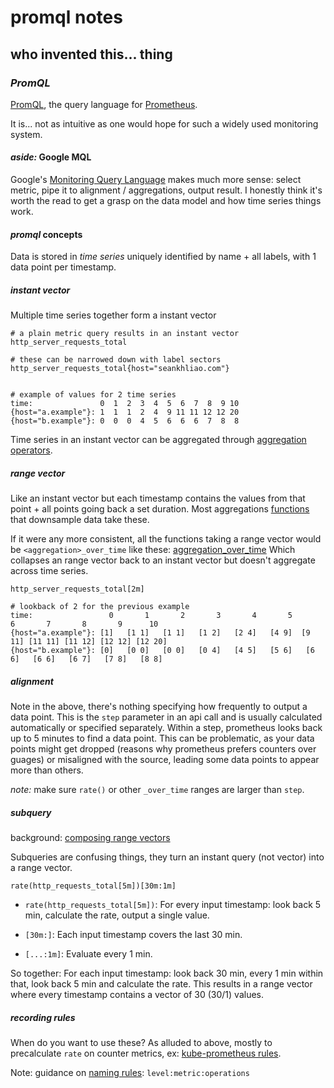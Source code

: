 # promql notes

## who invented this... thing


### _PromQL_

[PromQL](https://prometheus.io/docs/prometheus/latest/querying/basics/),
the query language for [Prometheus](https://prometheus.io/).

It is... not as intuitive as one would hope for such a widely used
monitoring system.

#### _aside:_ Google MQL

Google's [Monitoring Query Language](https://cloud.google.com/monitoring/mql)
makes much more sense:
select metric, pipe it to alignment / aggregations, output result.
I honestly think it's worth the read to get a grasp on the data model
and how time series things work.

#### _promql_ concepts

Data is stored in _time series_ uniquely identified by name + all labels,
with 1 data point per timestamp.

##### _instant_ vector

Multiple time series together form a instant vector

```
# a plain metric query results in an instant vector
http_server_requests_total

# these can be narrowed down with label sectors
http_server_requests_total{host="seankhliao.com"}


# example of values for 2 time series
time:               0  1  2  3  4  5  6  7  8  9 10
{host="a.example"}: 1  1  1  2  4  9 11 11 12 12 20
{host="b.example"}: 0  0  0  4  5  6  6  6  7  8  8
```

Time series in an instant vector can be aggregated through
[aggregation operators](https://prometheus.io/docs/prometheus/latest/querying/operators/#aggregation-operators).

##### _range_ vector

Like an instant vector but each timestamp
contains the values from that point + all points going back a set duration.
Most aggregations [functions](https://prometheus.io/docs/prometheus/latest/querying/functions/)
that downsample data take these.

If it were any more consistent,
all the functions taking a range vector would be `<aggregation>_over_time` like these:
[aggregation_over_time](https://prometheus.io/docs/prometheus/latest/querying/functions/#aggregation_over_time)
Which collapses an range vector back to an instant vector
but doesn't aggregate across time series.


```
http_server_requests_total[2m]

# lookback of 2 for the previous example
time:                 0       1       2       3       4       5       6       7       8       9      10
{host="a.example"}: [1]   [1 1]   [1 1]   [1 2]   [2 4]   [4 9]  [9 11] [11 11] [11 12] [12 12] [12 20]
{host="b.example"}: [0]   [0 0]   [0 0]   [0 4]   [4 5]   [5 6]   [6 6]   [6 6]   [6 7]   [7 8]   [8 8]
```

##### _alignment_

Note in the above,
there's nothing specifying how frequently to output a data point.
This is the `step` parameter in an api call
and is usually calculated automatically or specified separately.
Within a step, prometheus looks back up to 5 minutes to find a data point.
This can be problematic,
as your data points might get dropped (reasons why prometheus prefers counters over guages)
or misaligned with the source, leading some data points to appear more than others.

_note:_ make sure `rate()` or other `_over_time` ranges are larger than `step`.

##### _subquery_

background: [composing range vectors](https://www.robustperception.io/composing-range-vector-functions-in-promql)

Subqueries are confusing things,
they turn an instant query (not vector) into a range vector.

```
rate(http_requests_total[5m])[30m:1m]
```

- `rate(http_requests_total[5m])`:
For every input timestamp:
look back 5 min, calculate the rate,
output a single value.

- `[30m:]`:
Each input timestamp covers the last 30 min.

- `[...:1m]`: Evaluate every 1 min.

So together:
For each input timestamp:
look back 30 min, every 1 min within that, look back 5 min and calculate the rate.
This results in a range vector where every timestamp contains a vector of 30 (30/1) values.

##### _recording_ rules

When do you want to use these?
As alluded to above, mostly to precalculate `rate` on counter metrics,
ex: [kube-prometheus rules](https://github.com/prometheus-operator/kube-prometheus/blob/main/manifests/kubernetes-prometheusRule.yaml).

Note: guidance on [naming rules](https://prometheus.io/docs/practices/rules/): `level:metric:operations`
